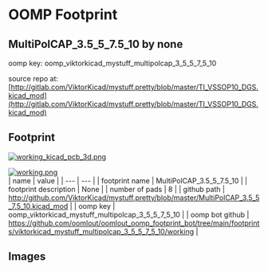 # OOMP Footprint  
## MultiPolCAP_3.5_5_7.5_10  by none  
  
oomp key: oomp_viktorkicad_mystuff_multipolcap_3_5_5_7_5_10  
  
source repo at: [http://gitlab.com/ViktorKicad/mystuff.pretty/blob/master/TI_VSSOP10_DGS.kicad_mod](http://gitlab.com/ViktorKicad/mystuff.pretty/blob/master/TI_VSSOP10_DGS.kicad_mod)  
## Footprint  
  
[![working_kicad_pcb_3d.png](working_kicad_pcb_3d_600.png)](working_kicad_pcb_3d.png)  
  
[![working.png](working_600.png)](working.png)  
| name | value | 
| --- | --- | 
| footprint name | MultiPolCAP_3.5_5_7.5_10 | 
| footprint description | None | 
| number of pads | 8 | 
| github path | http://github.com/ViktorKicad/mystuff.pretty/blob/master/MultiPolCAP_3.5_5_7.5_10.kicad_mod | 
| oomp key | oomp_viktorkicad_mystuff_multipolcap_3_5_5_7_5_10 | 
| oomp bot github | https://github.com/oomlout/oomlout_oomp_footprint_bot/tree/main/footprints/viktorkicad_mystuff_multipolcap_3_5_5_7_5_10/working | 
## Images  
